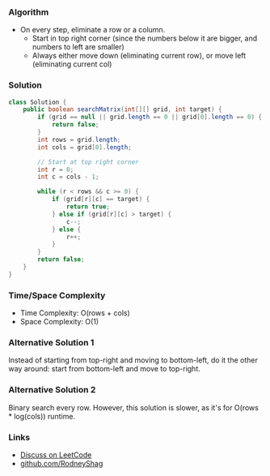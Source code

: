 ### Algorithm

- On every step, eliminate a row or a column.
  - Start in top right corner (since the numbers below it are bigger, and numbers to left are smaller)
  - Always either move down (eliminating current row), or move left (eliminating current col)

### Solution

```java
class Solution {
    public boolean searchMatrix(int[][] grid, int target) {
        if (grid == null || grid.length == 0 || grid[0].length == 0) {
            return false;
        }
        int rows = grid.length;
        int cols = grid[0].length;

        // Start at top right corner
        int r = 0;
        int c = cols - 1;

        while (r < rows && c >= 0) {
            if (grid[r][c] == target) {
                return true;
            } else if (grid[r][c] > target) {
                c--;
            } else {
                r++;
            }
        }
        return false;
    }
}
```

### Time/Space Complexity

-  Time Complexity: O(rows + cols)
- Space Complexity: O(1)

### Alternative Solution 1

Instead of starting from top-right and moving to bottom-left, do it the other way around: start from bottom-left and move to top-right.

### Alternative Solution 2

Binary search every row. However, this solution is slower, as it's for O(rows * log(cols)) runtime.

### Links

- [Discuss on LeetCode](https://leetcode.com/problems/search-a-2d-matrix-ii/discuss/313468)
- [github.com/RodneyShag](https://github.com/RodneyShag)
